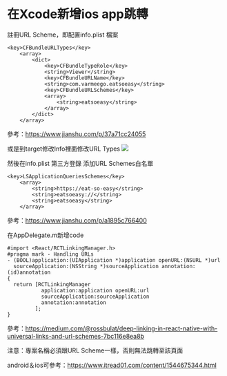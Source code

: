 # 在Xcode新增ios app跳轉

註冊URL Scheme，即配置info.plist 檔案
```
<key>CFBundleURLTypes</key>
	<array>
		<dict>
			<key>CFBundleTypeRole</key>
			<string>Viewer</string>
			<key>CFBundleURLName</key>
			<string>com.varmeego.eatsoeasy</string>
			<key>CFBundleURLSchemes</key>
			<array>
				<string>eatsoeasy</string>
			</array>
		</dict>
	</array>
```    
參考：https://www.jianshu.com/p/37a71cc24055

或是到target修改Info裡面修改URL Types
![](https://i.imgur.com/kv4s72h.png)


然後在info.plist 第三方登錄 添加URL Schemes白名單
```
<key>LSApplicationQueriesSchemes</key>
	<array>
		<string>https://eat-so-easy</string>
		<string>eatsoeasy://</string>
		<string>eatsoeasy</string>
	</array>
```
參考：https://www.jianshu.com/p/a1895c766400
    
在AppDelegate.m新增code

```
#import <React/RCTLinkingManager.h>
#pragma mark - Handling URLs
- (BOOL)application:(UIApplication *)application openURL:(NSURL *)url
  sourceApplication:(NSString *)sourceApplication annotation:(id)annotation
{
  return [RCTLinkingManager
           application:application openURL:url
           sourceApplication:sourceApplication
           annotation:annotation
         ];
}
```

參考：https://medium.com/@rossbulat/deep-linking-in-react-native-with-universal-links-and-url-schemes-7bc116e8ea8b


注意：專案名稱必須跟URL Scheme一樣，否則無法跳轉至該頁面

android＆ios可參考：https://www.itread01.com/content/1544675344.html